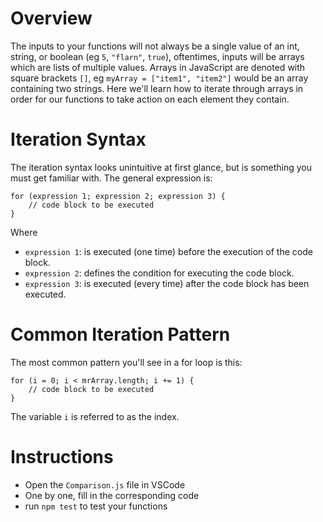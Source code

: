 # Overview
The inputs to your functions will not always be a single value of an int, string, or boolean (eg `5`, `"flarn"`, `true`), oftentimes, inputs will be arrays which are lists of multiple values. Arrays in JavaScript are denoted with square brackets `[]`, eg `myArray = ["item1", "item2"]` would be an array containing two strings. Here we'll learn how to iterate through arrays in order for our functions to take action on each element they contain.

# Iteration Syntax
The iteration syntax looks unintuitive at first glance, but is something you must get familiar with. The general expression is:
```
for (expression 1; expression 2; expression 3) {
    // code block to be executed
}
```

Where
* `expression 1`: is executed (one time) before the execution of the code block.
* `expression 2`: defines the condition for executing the code block.
* `expression 3`: is executed (every time) after the code block has been executed.

# Common Iteration Pattern

The most common pattern you'll see in a for loop is this:
```
for (i = 0; i < mrArray.length; i += 1) {
    // code block to be executed
}
```
The variable `i` is referred to as the index.

# Instructions
* Open the `Comparison.js` file in VSCode
* One by one, fill in the corresponding code
* run `npm test` to test your functions